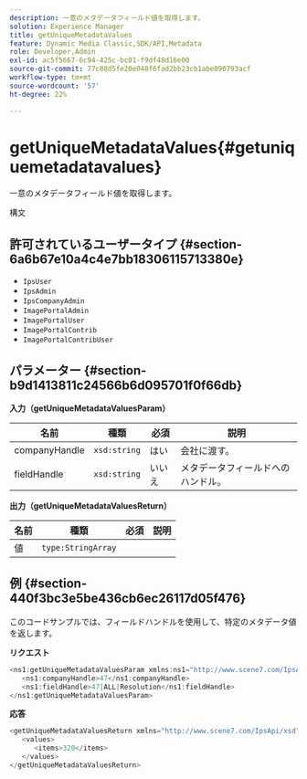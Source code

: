 ```yaml
---
description: 一意のメタデータフィールド値を取得します。
solution: Experience Manager
title: getUniqueMetadataValues
feature: Dynamic Media Classic,SDK/API,Metadata
role: Developer,Admin
exl-id: ac5f5667-6c94-425c-bc01-f9df48d16e00
source-git-commit: 77c88d5fe20e048f6fad2bb23cb1abe090793acf
workflow-type: tm+mt
source-wordcount: '57'
ht-degree: 22%

---
```


# getUniqueMetadataValues{#getuniquemetadatavalues}

一意のメタデータフィールド値を取得します。

構文

## 許可されているユーザータイプ {#section-6a6b67e10a4c4e7bb18306115713380e}

* `IpsUser`
* `IpsAdmin`
* `IpsCompanyAdmin`
* `ImagePortalAdmin`
* `ImagePortalUser`
* `ImagePortalContrib`
* `ImagePortalContribUser`

## パラメーター {#section-b9d1413811c24566b6d095701f0f66db}

**入力（getUniqueMetadataValuesParam）**

| 名前 | 種類 | 必須 | 説明 |
|---|---|---|---|
| companyHandle | `xsd:string` | はい | 会社に渡す。 |
| fieldHandle | `xsd:string` | いいえ | メタデータフィールドへのハンドル。 |

**出力（getUniqueMetadataValuesReturn）**

| 名前 | 種類 | 必須 | 説明 |
|---|---|---|---|
| 値 | `type:StringArray` |  |  |

## 例 {#section-440f3bc3e5be436cb6ec26117d05f476}

このコードサンプルでは、フィールドハンドルを使用して、特定のメタデータ値を返します。

**リクエスト**

```java
<ns1:getUniqueMetadataValuesParam xmlns:ns1="http://www.scene7.com/IpsApi/xsd">
   <ns1:companyHandle>47</ns1:companyHandle>
   <ns1:fieldHandle>47|ALL|Resolution</ns1:fieldHandle>
</ns1:getUniqueMetadataValuesParam>
```

**応答**

```java
<getUniqueMetadataValuesReturn xmlns="http://www.scene7.com/IpsApi/xsd">
   <values>
      <items>320</items>
   </values>
</getUniqueMetadataValuesReturn>
```
